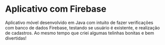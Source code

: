 # Aplicativo com Firebase
Aplicativo móvel desenvolvido em Java com intuito de fazer verificações com banco de dados Firebase, testando se usuário é existente, e realização de cadastros. Ao mesmo tempo que criei algumas telinhas bonitas e bem divertidas!
